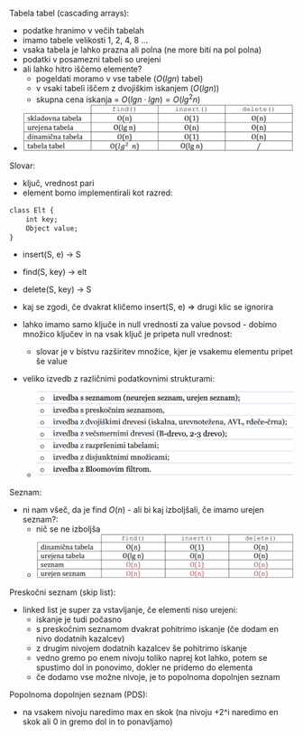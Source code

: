 
Tabela tabel (cascading arrays):
- podatke hranimo v večih tabelah
- imamo tabele velikosti 1, 2, 4, 8 ...
- vsaka tabela je lahko prazna ali polna (ne more biti na pol polna)
- podatki v posamezni tabeli so urejeni
- ali lahko hitro iščemo elemente?
	- pogeldati moramo v vse tabele ($O(lgn)$ tabel) 
	- v vsaki tabeli iščem z dvojiškim iskanjem ($O(lgn)$)
	- skupna cena iskanja = $O(lgn \cdot lgn) = O(lg^2n)$
- ![500](../../Images3/Pasted%20image%2020250304094202.png)

Slovar:
- ključ, vrednost pari
- element bomo implementirali kot razred:
```
class Elt {
	int key;
	Object value;
}
```
- insert(S, e) -> S
- find(S, key) -> elt
- delete(S, key) -> S

- kaj se zgodi, če dvakrat kličemo insert(S, e) => drugi klic se ignorira
- lahko imamo samo ključe in null vrednosti za value povsod - dobimo množico ključev in na vsak ključ je pripeta null vrednost:
	- slovar je v bistvu razširitev množice, kjer je vsakemu elementu pripet še value
- veliko izvedb z različnimi podatkovnimi strukturami:
	- ![500](../../Images3/Pasted%20image%2020250304101154.png)

Seznam:
- ni nam všeč, da je find $O(n)$ - ali bi kaj izboljšali, če imamo urejen seznam?:
	- nič se ne izboljša
	- ![500](../../Images3/Pasted%20image%2020250304104143.png)

Preskočni seznam (skip list):
- linked list je super za vstavljanje, če elementi niso urejeni:
	- iskanje je tudi počasno
	- s preskočnim seznamom dvakrat pohitrimo iskanje (če dodam en nivo dodatnih kazalcev)
	- z drugim nivojem dodatnih kazalcev še pohitrimo iskanje
	- vedno gremo po enem nivoju toliko naprej kot lahko, potem se spustimo dol in ponovimo, dokler ne pridemo do elementa
	- če dodamo vse možne nivoje, je to popolnoma dopolnjen seznam

Popolnoma dopolnjen seznam (PDS):
- na vsakem nivoju naredimo max en skok (na nivoju +2^i naredimo en skok ali 0 in gremo dol in to ponavljamo)